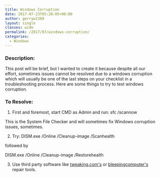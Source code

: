 ```yaml
---
title: Windows Corruption
date: 2017-07-23T05:28:05+00:00
author: gerryw1389
layout: single
classes: wide
permalink: /2017/07/windows-corruption/
categories:
  - Windows
---
```

<!--more-->

### Description:

This post will be brief, but I wanted to create it because despite all our effort, sometimes issues cannot be resolved due to a windows corruption which will usually be one of the last steps on your checklist in a troubleshooting process. Here are some things to try to test windows corruption.

### To Resolve:

1. First and foremost, start CMD as Admin and run: sfc /scannow

This is the System File Checker and will sometimes fix Windows corruption issues, sometimes.

2. Try: DISM.exe /Online /Cleanup-image /Scanhealth

followed by

DISM.exe /Online /Cleanup-image /Restorehealth

3. Use third party software like [tweaking.com's](http://www.majorgeeks.com/files/details/tweaking_com_windows_repair.html) or [bleepingcomputer's](https://www.bleepingcomputer.com/download/windows-repair-all-in-one/) repair tools.